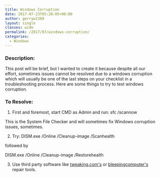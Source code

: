 ```yaml
---
title: Windows Corruption
date: 2017-07-23T05:28:05+00:00
author: gerryw1389
layout: single
classes: wide
permalink: /2017/07/windows-corruption/
categories:
  - Windows
---
```

<!--more-->

### Description:

This post will be brief, but I wanted to create it because despite all our effort, sometimes issues cannot be resolved due to a windows corruption which will usually be one of the last steps on your checklist in a troubleshooting process. Here are some things to try to test windows corruption.

### To Resolve:

1. First and foremost, start CMD as Admin and run: sfc /scannow

This is the System File Checker and will sometimes fix Windows corruption issues, sometimes.

2. Try: DISM.exe /Online /Cleanup-image /Scanhealth

followed by

DISM.exe /Online /Cleanup-image /Restorehealth

3. Use third party software like [tweaking.com's](http://www.majorgeeks.com/files/details/tweaking_com_windows_repair.html) or [bleepingcomputer's](https://www.bleepingcomputer.com/download/windows-repair-all-in-one/) repair tools.